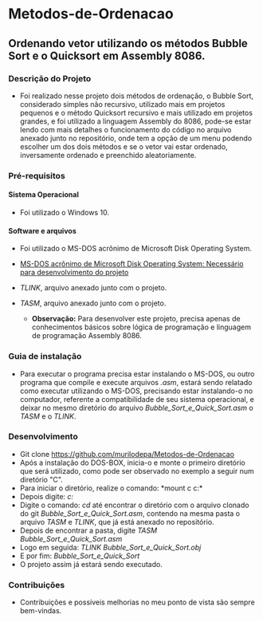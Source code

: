 # Metodos-de-Ordenacao

## Ordenando vetor utilizando os métodos Bubble Sort e o Quicksort em Assembly 8086.

### Descrição do Projeto
* Foi realizado nesse projeto dois métodos de ordenação, o Bubble Sort, considerado simples não recursivo, utilizado mais em projetos pequenos e o método Quicksort recursivo e mais utilizado em projetos grandes, e foi utilizado a linguagem Assembly do 8086, pode-se estar lendo com mais detalhes o funcionamento do código no arquivo anexado junto no repositório, onde tem a opção de um menu podendo escolher um dos dois métodos e se o vetor vai estar ordenado, inversamente ordenado e preenchido aleatoriamente.

### Pré-requisitos

 #### Sistema Operacional
* Foi utilizado o Windows 10.

#### Software e arquivos
* Foi utilizado o MS-DOS acrônimo de Microsoft Disk Operating System.
* <a> [MS-DOS acrônimo de Microsoft Disk Operating System: Necessário para desenvolvimento do projeto](https://blogs.technet.microsoft.com/microsoft_blog/2014/03/25/microsoft-makes-source-code-for-ms-dos-and-word-for-windows-available-to-public/)
 * *TLINK*, arquivo anexado junto com o projeto.
 * *TASM*, arquivo anexado junto com o projeto.
  
   * **Observação:** Para desenvolver este projeto, precisa apenas de conhecimentos básicos sobre lógica de programação e linguagem de programação Assembly 8086.

### Guia de instalação
* Para executar o programa precisa estar instalando o MS-DOS, ou outro programa que compile e execute arquivos *.asm*, estará sendo relatado como executar utilizando o MS-DOS, precisando estar instalando-o no computador, referente a compatibilidade de seu sistema operacional, e deixar no mesmo diretório do arquivo *Bubble_Sort_e_Quick_Sort.asm* o *TASM* e o *TLINK*. 

### Desenvolvimento
* Git clone https://github.com/murilodepa/Metodos-de-Ordenacao
* Após a instalação do DOS-BOX, inicia-o e monte o primeiro diretório que será utilizado, como pode ser observado no exemplo a seguir num diretório "C". 
* Para iniciar o diretório, realize o comando: *mount c c:\*
* Depois digite: *c:*
* Digite o comando: *cd* até encontrar o diretório com o arquivo clonado do git *Bubble_Sort_e_Quick_Sort.asm*, contendo na mesma pasta o arquivo *TASM* e *TLINK*, que já está anexado no repositório.
* Depois de encontrar a pasta, digite _TASM Bubble_Sort_e_Quick_Sort.asm_
* Logo em seguida: *TLINK Bubble_Sort_e_Quick_Sort.obj*
* E por fim: *Bubble_Sort_e_Quick_Sort*
* O projeto assim já estará sendo executado.

 ### Contribuições
* Contribuições e possíveis melhorias no meu ponto de vista são sempre bem-vindas.
